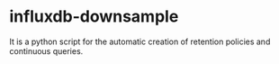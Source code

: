 # influxdb-downsample
It is a python script for the automatic creation of retention policies and continuous queries.
